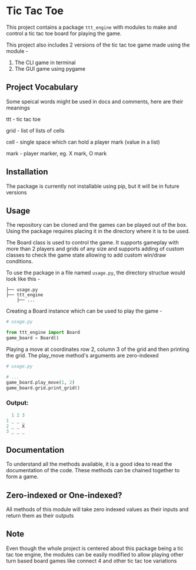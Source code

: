 ﻿# Tic Tac Toe

This project contains a package `ttt_engine` with modules to make and control
a tic tac toe board for playing the game.

This project also includes 2 versions of the tic tac toe game made using the module -

1. The CLI game in terminal
2. The GUI game using pygame

## Project Vocabulary
Some speical words might be used in docs and comments, here are their meanings

ttt - tic tac toe

grid - list of lists of cells

cell - single space which can hold a player mark (value in a list)

mark - player marker, eg. X mark, O mark

## Installation

The package is currently not installable using pip, but it will be in future versions

## Usage

The repository can be cloned and the games can be played out of the box.
Using the package requires placing it in the directory where it is to be used.

The Board class is used to control the game. It supports gameplay with more than 2 players
and grids of any size and supports adding of custom classes to check the game state
allowing to add custom win/draw conditions.

To use the package in a file named `usage.py`, the directory structue would look like this -

```
├── usage.py
├── ttt_engine
    ├── ... 
```

Creating a Board instance which can be used to play the game -

```python
# usage.py

from ttt_engine import Board
game_board = Board()
```

Playing a move at coordinates row 2, column 3 of the grid and then printing the grid.
The play_move method's arguments are zero-indexed

```python
# usage.py

# ...
game_board.play_move(1, 2)
game_board.grid.print_grid()
```

### Output:

```python
  1 2 3
1 _ _ _
2 _ _ X
3 _ _ _
```

## Documentation

To understand all the methods available, it is a good idea to read the documentation of
the code. These methods can be chained together to form a game.

## Zero-indexed or One-indexed?
All methods of this module will take zero indexed values as their inputs and
return them as their outputs

## Note

Even though the whole project is centered about this package being a tic tac toe
engine, the modules can be easily modified to allow playing other turn based board
games like connect 4 and other tic tac toe variations
